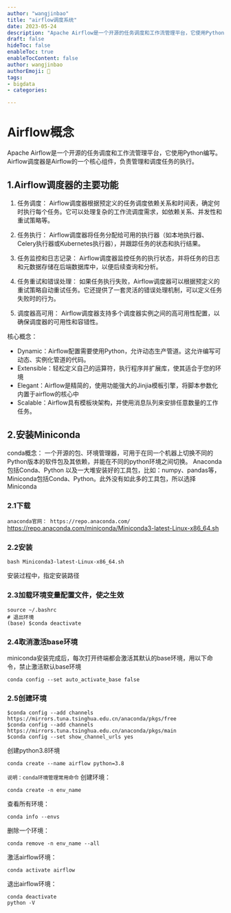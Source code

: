 ```yaml
---
author: "wangjinbao"
title: "airflow调度系统"
date: 2023-05-24
description: "Apache Airflow是一个开源的任务调度和工作流管理平台，它使用Python编写，是一个以编程方式编写，安排和监视工作流的平台。"
draft: false
hideToc: false
enableToc: true
enableTocContent: false
author: wangjinbao
authorEmoji: 👻
tags:
- bigdata
- categories:

---
```

# Airflow概念
Apache Airflow是一个开源的任务调度和工作流管理平台，它使用Python编写。Airflow调度器是Airflow的一个核心组件，负责管理和调度任务的执行。

## 1.Airflow调度器的主要功能

1. 任务调度：
Airflow调度器根据预定义的任务调度依赖关系和时间表，确定何时执行每个任务。它可以处理复杂的工作流调度需求，如依赖关系、并发性和重试策略等。

2. 任务执行：
Airflow调度器将任务分配给可用的执行器（如本地执行器、Celery执行器或Kubernetes执行器），并跟踪任务的状态和执行结果。

3. 任务监控和日志记录：
Airflow调度器监控任务的执行状态，并将任务的日志和元数据存储在后端数据库中，以便后续查询和分析。

4. 任务重试和错误处理：
如果任务执行失败，Airflow调度器可以根据预定义的重试策略自动重试任务。它还提供了一套灵活的错误处理机制，可以定义任务失败时的行为。

5. 调度器高可用：
Airflow调度器支持多个调度器实例之间的高可用性配置，以确保调度器的可用性和容错性。

核心概念：
+ Dynamic：Airflow配置需要使用Python，允许动态生产管道。这允许编写可动态、实例化管道的代码。
+ Extensible：轻松定义自己的运算符，执行程序并扩展库，使其适合于您的环境
+ Elegant：Airflow是精简的，使用功能强大的Jinjia模板引擎，将脚本参数化内置于airflow的核心中
+ Scalable：Airflow具有模板块架构，并使用消息队列来安排任意数量的工作任务。

## 2.安装Miniconda
conda概念：
一个开源的包、环境管理器，可用于在同一个机器上切换不同的Python版本的软件包及其依赖，并能在不同的python环境之间切换。
Anaconda包括Conda、Python 以及一大堆安装好的工具包，比如：numpy、pandas等，Miniconda包括Conda、Python。此外没有如此多的工具包，所以选择Miniconda
### 2.1下载
`
anaconda官网：
https://repo.anaconda.com/
`
https://repo.anaconda.com/miniconda/Miniconda3-latest-Linux-x86_64.sh
### 2.2安装
```shell
bash Miniconda3-latest-Linux-x86_64.sh
```
安装过程中，指定安装路径
### 2.3加载环境变量配置文件，使之生效
```shell
source ~/.bashrc
# 退出环境
(base) $conda deactivate
```

### 2.4取消激活base环境
miniconda安装完成后，每次打开终端都会激活其默认的base环境，用以下命令，禁止激活默认base环境
```shell
conda config --set auto_activate_base false 
```
### 2.5创建环境
```shell
$conda config --add channels https://mirrors.tuna.tsinghua.edu.cn/anaconda/pkgs/free
$conda config --add channels https://mirrors.tuna.tsinghua.edu.cn/anaconda/pkgs/main
$conda config --set show_channel_urls yes
```
创建python3.8环境
```shell
conda create --name airflow python=3.8
```
`说明：conda环境管理常用命令`
创建环境：
```shell
conda create -n env_name
```

查看所有环境：
```shell
conda info --envs
```

删除一个环境：
```shell
conda remove -n env_name --all
```

激活airflow环境：
```shell
conda activate airflow
```

退出airflow环境：
```shell
conda deactivate
python -V
```